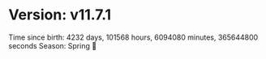 # Version: v11.7.1
Time since birth: 4232 days, 101568 hours, 6094080 minutes, 365644800 seconds
Season: Spring 🌸

